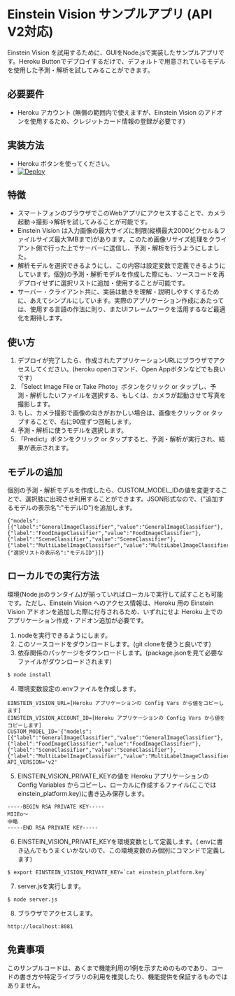 # Einstein Vision サンプルアプリ (API V2対応)

Einstein Vision を試用するために、GUIをNode.jsで実装したサンプルアプリです。Heroku Buttonでデプロイするだけで、デフォルトで用意されているモデルを使用した予測・解析を試してみることができます。

## 必要要件

 - Heroku アカウント (無償の範囲内で使えますが、Einstein Vision のアドオンを使用するため、クレジットカード情報の登録が必要です)

## 実装方法

 - Heroku ボタンを使ってください。
 - [![Deploy](https://www.herokucdn.com/deploy/button.png)](https://heroku.com/deploy)

## 特徴

 - スマートフォンのブラウザでこのWebアプリにアクセスすることで、カメラ起動→撮影→解析を試してみることが可能です。
 - Einstein Vision は入力画像の最大サイズに制限(縦横最大2000ピクセル＆ファイルサイズ最大1MBまで)があります。このため画像リサイズ処理をクライアント側で行った上でサーバーに送信し、予測・解析を行うようにしました。
 - 解析モデルを選択できるようにし、この内容は設定変数で定義できるようにしています。個別の予測・解析モデルを作成した際にも、ソースコードを再デプロイせずに選択リストに追加・使用することが可能です。
 - サーバー・クライアント共に、実装は動きを理解・説明しやすくするために、あえてシンプルにしています。実際のアプリケーション作成にあたっては、使用する言語の作法に則り、またUIフレームワークを活用するなど最適化を期待します。

## 使い方

1. デプロイが完了したら、作成されたアプリケーションURLにブラウザでアクセスしてください。(heroku openコマンド、Open Appボタンなどでも良いです)
2. 「Select Image File or Take Photo」ボタンをクリック or タップし、予測・解析したいファイルを選択する、もしくは、カメラが起動させて写真を撮影します。
3. もし、カメラ撮影で画像の向きがおかしい場合は、画像をクリック or タップすることで、右に90度ずつ回転します。
4. 予測・解析に使うモデルを選択します。
5. 「Predict」ボタンをクリック or タップすると、予測・解析が実行され、結果が表示されます。

## モデルの追加

個別の予測・解析モデルを作成したら、CUSTOM_MODEL_IDの値を変更することで、選択肢に出現させ利用することができます。JSON形式なので、{"追加するモデルの表示名":"モデルID"}を追加します。

```追加の仕方
{"models":[{"label":"GeneralImageClassifier","value":"GeneralImageClassifier"},{"label":"FoodImageClassifier","value":"FoodImageClassifier"},{"label":"SceneClassifier","value":"SceneClassifier"},{"label":"MultiLabelImageClassifier","value":"MultiLabelImageClassifier"},{"選択リストの表示名":"モデルID"}]}
```

## ローカルでの実行方法

環境(Node.jsのランタイム)が揃っていればローカルで実行して試すことも可能です。ただし、Einstein Vision へのアクセス情報は、Heroku 用の Einstein Vision アドオンを追加した際に付与されるため、いずれにせよ Heroku 上でのアプリケーション作成・アドオン追加が必要です。

1. nodeを実行できるようにします。
2. このソースコードをダウンロードします。(git cloneを使うと良いです)
3. 依存関係のパッケージをダウンロードします。(package.jsonを見て必要なファイルがダウンロードされます)

```
$ node install
```

4. 環境変数設定の.envファイルを作成します。

```.env
EINSTEIN_VISION_URL=[Heroku アプリケーションの Config Vars から値をコピーします]
EINSTEIN_VISION_ACCOUNT_ID=[Heroku アプリケーションの Config Vars から値をコピーします]
CUSTOM_MODEL_ID='{"models":[{"label":"GeneralImageClassifier","value":"GeneralImageClassifier"},{"label":"FoodImageClassifier","value":"FoodImageClassifier"},{"label":"SceneClassifier","value":"SceneClassifier"},{"label":"MultiLabelImageClassifier","value":"MultiLabelImageClassifier"}]}'
API_VERSION='v2'
```

5. EINSTEIN_VISION_PRIVATE_KEYの値を Heroku アプリケーションの Config Variables からコピーし、ローカルに作成するファイル(ここではeinstein_platform.key)に書き込み保存します。

```einstein_platform.key
-----BEGIN RSA PRIVATE KEY-----
MIIEo〜
中略
-----END RSA PRIVATE KEY-----
```

6. EINSTEIN_VISION_PRIVATE_KEYを環境変数として定義します。(.envに書き込んでもうまくいかないので、この環境変数のみ個別にコマンドで定義します)

```
$ export EINSTEIN_VISION_PRIVATE_KEY=`cat einstein_platform.key`
```

7. server.jsを実行します。

```
$ node server.js
```

8. ブラウザでアクセスします。

```
http://localhost:8081
```

## 免責事項

このサンプルコードは、あくまで機能利用の1例を示すためのものであり、コードの書き方や特定ライブラリの利用を推奨したり、機能提供を保証するものではありません。
